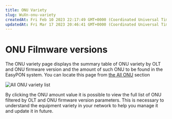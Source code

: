 ```yaml
---
title: ONU Variety
slug: WuXn-onu-variety
createdAt: Fri Feb 10 2023 22:17:49 GMT+0000 (Coordinated Universal Time)
updatedAt: Fri Mar 17 2023 20:46:41 GMT+0000 (Coordinated Universal Time)
---
```


# ONU Filmware versions

The ONU variety page displays the summary table of ONU variety by OLT and ONU firmware version and the amount of such ONU to be found in the EasyPON system. You can locate this page from [the All ONU](https://app.gitbook.com/o/FLfeqEYvh9QVB713VXQE/s/MviMfLPCHms6Yo2oirJF/\~/changes/6/onu-main-page-about-all/all-onu) section

![All ONU variety list](../.gitbook/assets/F8GTt7eh2FzvDg2FaFQP5\_image.png)

By clicking the ONU amount value it is possible to view the full list of ONU filtered by OLT and ONU firmware version parameters. This is necessary to understand the equipment variety in your network to help you manage it and update it in future.
